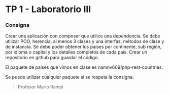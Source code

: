 # TP 1 - Laboratorio III

### Consigna

Crear una aplicación con composer que utilice una dependencia.
Se debe utilizar POO, herencia, al menos 3 clases y una interfaz, métodos de clase y de instancia.
Se debe poder obtener los países por continente, sub región, por idioma o capital y los detalles completos de cada país.
Crear un repositorio en github para guardar el código.

El paquete de países que vimos en clase es namnv609/php-rest-countries.

Se puede utilizar cualquier paquete si se respeta la consigna.

> Profesor Mario Rampi